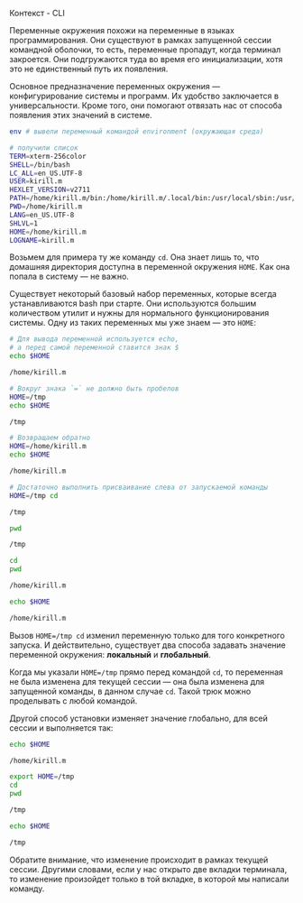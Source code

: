Контекст - CLI 

Переменные окружения похожи на переменные в языках программирования. Они существуют в рамках запущенной сессии командной оболочки, то есть, переменные пропадут, когда терминал закроется. Они подгружаются туда во время его инициализации, хотя это не единственный путь их появления.

Основное предназначение переменных окружения — конфигурирование системы и программ. Их удобство заключается в универсальности. Кроме того, они помогают отвязать нас от способа появления этих значений в системе.

``` Bash
env # вывели переменный командой environment (окружающая среда)

# получили список 
TERM=xterm-256color
SHELL=/bin/bash
LC_ALL=en_US.UTF-8
USER=kirill.m
HEXLET_VERSION=v2711
PATH=/home/kirill.m/bin:/home/kirill.m/.local/bin:/usr/local/sbin:/usr/local/bin:/usr/sbin:/usr/bin:/sbin:/bin:/usr/games:/usr/local/games:/snap/bin
PWD=/home/kirill.m
LANG=en_US.UTF-8
SHLVL=1
HOME=/home/kirill.m
LOGNAME=kirill.m
```

Возьмем для примера ту же команду `cd`. Она знает лишь то, что домашняя директория доступна в переменной окружения `HOME`. Как она попала в систему — не важно.

Существует некоторый базовый набор переменных, которые всегда устанавливаются bash при старте. Они используются большим количеством утилит и нужны для нормального функционирования системы. Одну из таких переменных мы уже знаем — это `HOME`:

``` Bash
# Для вывода переменной используется echo,
# а перед самой переменной ставится знак $
echo $HOME

/home/kirill.m

# Вокруг знака `=` не должно быть пробелов
HOME=/tmp
echo $HOME

/tmp

# Возвращаем обратно
HOME=/home/kirill.m
echo $HOME

/home/kirill.m
```


``` bash
# Достаточно выполнить присваивание слева от запускаемой команды
HOME=/tmp cd

/tmp

pwd

/tmp

cd
pwd

/home/kirill.m

echo $HOME

/home/kirill.m
```

Вызов `HOME=/tmp cd` изменил переменную только для того конкретного запуска. И действительно, существует два способа задавать значение переменной окружения: **локальный** и **глобальный**.

Когда мы указали `HOME=/tmp` прямо перед командой `cd`, то переменная не была изменена для текущей сессии — она была изменена для запущенной команды, в данном случае `cd`. Такой трюк можно проделывать с любой командой.

Другой способ установки изменяет значение глобально, для всей сессии и выполняется так:

``` Bash
echo $HOME

/home/kirill.m

export HOME=/tmp
cd
pwd

/tmp

echo $HOME

/tmp
```

Обратите внимание, что изменение происходит в рамках текущей сессии. Другими словами, если у нас открыто две вкладки терминала, то изменение произойдет только в той вкладке, в которой мы написали команду.